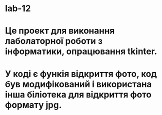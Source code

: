# lab-12
# Це проект для виконання лаболаторної роботи з інформатики, опрацювання tkinter.
# У коді є функія відкриття фото, код був модифікований і використана інша біліотека для відкриття фото формату jpg.

